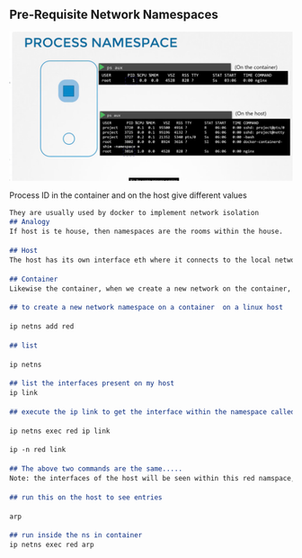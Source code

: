 ## Pre-Requisite Network Namespaces

![namspace](https://github.com/sheyijojo/Docker_CERT/blob/main/_assets/process_namespace.png?raw=true)


Process ID in the container and on the host give different values 
```md
They are usually used by docker to implement network isolation 
## Analogy
If host is te house, then namespaces are the rooms within the house. 

## Host
The host has its own interface eth where it connects to the local network, it also has its own ARP Table and Routing Table

## Container 
Likewise the container, when we create a new network on the container, the container has its own interface veth0, routing table, ARP table.

## to create a new network namespace on a container  on a linux host

ip netns add red 

## list 

ip netns

## list the interfaces present on my host 
ip link 

## execute the ip link to get the interface within the namespace called red

ip netns exec red ip link 

ip -n red link 

## The above two commands are the same..... 
Note: the interfaces of the host will be seen within this red namspace, because we have successful prevented the container from seeing the eth on the host. 

## run this on the host to see entries

arp

## run inside the ns in container
ip netns exec red arp 

```